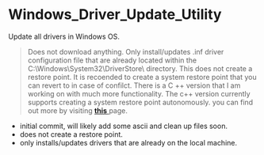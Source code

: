 # Windows_Driver_Update_Utility
Update all drivers in Windows OS.
> Does not download anything. Only install/updates .inf driver configuration file that are already located within the C:\\Windows\\System32\\DriverStore\\ directory.
> This does not create a restore point. It is recoended to create a system restore point that you can revert to in case of confilct.
> There is a C ++ version that I am working on with much more functionality. The c++ version currently supports creating a system restore point autonomously.
> you can find out more by visiting <a href="https://github.com/Node0o1/UpdateUtility"> **this** </a> page.
* initial commit, will likely add some ascii and clean up files soon.
* does not create a restore point.
* only installs/updates drivers that are already on the local machine.
